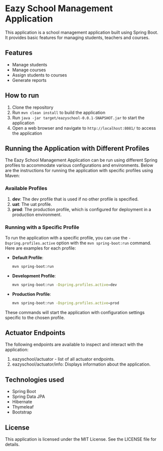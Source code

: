 # Eazy School Management Application

This application is a school management application built using Spring Boot. It provides basic features for managing students, teachers and courses.

## Features

* Manage students
* Manage courses
* Assign students to courses
* Generate reports

## How to run

1. Clone the repository
2. Run `mvn clean install` to build the application
3. Run `java -jar target/eazyschool-0.0.1-SNAPSHOT.jar` to start the application
4. Open a web browser and navigate to `http://localhost:8081/` to access the application

## Running the Application with Different Profiles

The Eazy School Management Application can be run using different Spring profiles to accommodate various configurations and environments. Below are the instructions for running the application with specific profiles using Maven:

### Available Profiles

1. **dev**: The dev profile that is used if no other profile is specified.
2. **uat**: The uat profile.
3. **prod**: The production profile, which is configured for deployment in a production environment.

### Running with a Specific Profile

To run the application with a specific profile, you can use the `-Dspring.profiles.active` option with the `mvn spring-boot:run` command. Here are examples for each profile:

- **Default Profile**:
  ```sh
  mvn spring-boot:run
  ```

- **Development Profile**:
  ```sh
  mvn spring-boot:run -Dspring.profiles.active=dev
  ```

- **Production Profile**:
  ```sh
  mvn spring-boot:run -Dspring.profiles.active=prod
  ```

These commands will start the application with configuration settings specific to the chosen profile.

## Actuator Endpoints

The following endpoints are available to inspect and interact with the application:

1. eazyschool/actuator - list of all actuator endpoints.
2. eazyschool/actuator/info: Displays information about the application.

## Technologies used

* Spring Boot
* Spring Data JPA
* Hibernate
* Thymeleaf
* Bootstrap

## License

This application is licensed under the MIT License. See the LICENSE file for details.
